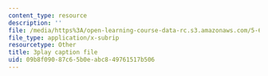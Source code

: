 ```yaml
---
content_type: resource
description: ''
file: /media/https%3A/open-learning-course-data-rc.s3.amazonaws.com/5-61-physical-chemistry-fall-2017/09b8f09087c65b0eabc849761517b506_zq0KO8Gmrm0.vtt
file_type: application/x-subrip
resourcetype: Other
title: 3play caption file
uid: 09b8f090-87c6-5b0e-abc8-49761517b506
---
```

